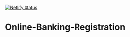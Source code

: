 [![Netlify Status](https://api.netlify.com/api/v1/badges/3bf4b921-582e-4382-8b24-17e18ca72b93/deploy-status)](https://app.netlify.com/sites/obr/deploys)
# Online-Banking-Registration

